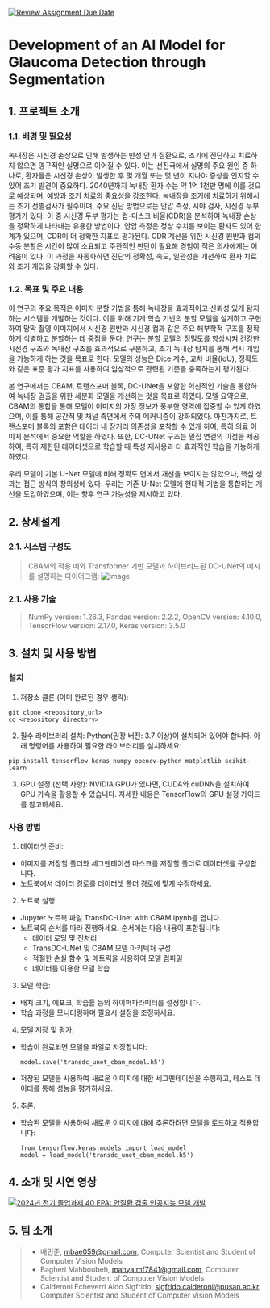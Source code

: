 [![Review Assignment Due Date](https://classroom.github.com/assets/deadline-readme-button-22041afd0340ce965d47ae6ef1cefeee28c7c493a6346c4f15d667ab976d596c.svg)](https://classroom.github.com/a/NJK_cPkH)
# Development of an AI Model for Glaucoma Detection through Segmentation
## 1. 프로젝트 소개
### 1.1. 배경 및 필요성
녹내장은 시신경 손상으로 인해 발생하는 만성 안과 질환으로, 조기에 진단하고 치료하지 않으면 영구적인 실명으로 이어질 수 있다. 이는 선진국에서 실명의 주요 원인 중 하나로, 환자들은 시신경 손상이 발생한 후 몇 개월 또는 몇 년이 지나야 증상을 인지할 수 있어 조기 발견이 중요하다. 2040년까지 녹내장 환자 수는 약 1억 1천만 명에 이를 것으로 예상되며, 예방과 조기 치료의 중요성을 강조한다. 녹내장을 조기에 치료하기 위해서는 조기 선별검사가 필수이며, 주요 진단 방법으로는 안압 측정, 시야 검사, 시신경 두부 평가가 있다. 이 중 시신경 두부 평가는 컵-디스크 비율(CDR)을 분석하여 녹내장 손상을 정확하게 나타내는 유용한 방법이다. 안압 측정은 정상 수치를 보이는 환자도 있어 한계가 있으며, CDR이 더 정확한 지표로 평가된다. CDR 계산을 위한 시신경 원반과 컵의 수동 분할은 시간이 많이 소요되고 주관적인 판단이 필요해 경험이 적은 의사에게는 어려움이 있다. 이 과정을 자동화하면 진단의 정확성, 속도, 일관성을 개선하여 환자 치료와 조기 개입을 강화할 수 있다.

### 1.2. 목표 및 주요 내용
이 연구의 주요 목적은 이미지 분할 기법을 통해 녹내장을 효과적이고 신뢰성 있게 탐지하는 시스템을 개발하는 것이다. 이를 위해 기계 학습 기반의 분할 모델을 설계하고 구현하여 망막 촬영 이미지에서 시신경 원반과 시신경 컵과 같은 주요 해부학적 구조를 정확하게 식별하고 분할하는 데 중점을 둔다. 연구는 분할 모델의 정밀도를 향상시켜 건강한 시신경 구조와 녹내장 구조를 효과적으로 구분하고, 조기 녹내장 탐지를 통해 적시 개입을 가능하게 하는 것을 목표로 한다. 모델의 성능은 Dice 계수, 교차 비율(IoU), 정확도와 같은 표준 평가 지표를 사용하여 임상적으로 관련된 기준을 충족하는지 평가된다.

본 연구에서는 CBAM, 트랜스포머 블록, DC-UNet을 포함한 혁신적인 기술을 통합하여 녹내장 검출을 위한 세분화 모델을 개선하는 것을 목표로 하였다. 모델 요약으로, CBAM의 통합을 통해 모델이 이미지의 가장 정보가 풍부한 영역에 집중할 수 있게 하였으며, 이를 통해 공간적 및 채널 측면에서 주의 메커니즘이 강화되었다. 마찬가지로, 트랜스포머 블록의 포함은 데이터 내 장거리 의존성을 포착할 수 있게 하여, 특히 의료 이미지 분석에서 중요한 역할을 하였다. 또한, DC-UNet 구조는 밀집 연결의 이점을 제공하여, 특히 제한된 데이터셋으로 학습할 때 특성 재사용과 더 효과적인 학습을 가능하게 하였다.

우리 모델이 기본 U-Net 모델에 비해 정확도 면에서 개선을 보이지는 않았으나, 핵심 성과는 접근 방식의 창의성에 있다. 우리는 기존 U-Net 모델에 현대적 기법을 통합하는 개선을 도입하였으며, 이는 향후 연구 가능성을 제시하고 있다.

## 2. 상세설계
### 2.1. 시스템 구성도
> CBAM의 적용 예와 Transformer 기반 모델과 하이브리드된 DC-UNet의 예시를 설명하는 다이어그램:
> ![image](https://github.com/user-attachments/assets/1e05e89a-a079-4965-a6ff-ef96f826f9de)

### 2.1. 사용 기술
> NumPy version: 1.26.3, Pandas version: 2.2.2, OpenCV version: 4.10.0, TensorFlow version: 2.17.0, Keras version: 3.5.0

## 3. 설치 및 사용 방법
### 설치
1. 저장소 클론 (이미 완료된 경우 생략):
  ```
  git clone <repository_url>
  cd <repository_directory>
  ```

2. 필수 라이브러리 설치: Python(권장 버전: 3.7 이상)이 설치되어 있어야 합니다. 아래 명령어를 사용하여 필요한 라이브러리를 설치하세요:
  ```
  pip install tensorflow keras numpy opencv-python matplotlib scikit-learn
  ```
3. GPU 설정 (선택 사항): NVIDIA GPU가 있다면, CUDA와 cuDNN을 설치하여 GPU 가속을 활용할 수 있습니다. 자세한 내용은 TensorFlow의 GPU 설정 가이드를 참고하세요.

### 사용 방법
1. 데이터셋 준비:
- 이미지를 저장할 폴더와 세그멘테이션 마스크를 저장할 폴더로 데이터셋을 구성합니다.
- 노트북에서 데이터 경로를 데이터셋 폴더 경로에 맞게 수정하세요.

2. 노트북 실행:
- Jupyter 노트북 파일 TransDC-Unet with CBAM.ipynb를 엽니다.
- 노트북의 순서를 따라 진행하세요. 순서에는 다음 내용이 포함됩니다:
  - 데이터 로딩 및 전처리
  - TransDC-UNet 및 CBAM 모델 아키텍처 구성
  - 적절한 손실 함수 및 메트릭을 사용하여 모델 컴파일
  - 데이터를 이용한 모델 학습

3. 모델 학습:
- 배치 크기, 에포크, 학습률 등의 하이퍼파라미터를 설정합니다.
- 학습 과정을 모니터링하며 필요시 설정을 조정하세요.

4. 모델 저장 및 평가:
- 학습이 완료되면 모델을 파일로 저장합니다:
  ```
  model.save('transdc_unet_cbam_model.h5')
  ```
- 저장된 모델을 사용하여 새로운 이미지에 대한 세그멘테이션을 수행하고, 테스트 데이터를 통해 성능을 평가하세요.

5. 추론:
- 학습된 모델을 사용하여 새로운 이미지에 대해 추론하려면 모델을 로드하고 적용합니다:
  ```
  from tensorflow.keras.models import load_model
  model = load_model('transdc_unet_cbam_model.h5')
  ```

## 4. 소개 및 시연 영상
[![2024년 전기 졸업과제 40 EPA: 안질환 검출 인공지능 모델 개발](https://img.youtube.com/vi/gxruVnAXiyQ/0.jpg)](https://www.youtube.com/watch?v=gxruVnAXiyQ)

## 5. 팀 소개
> - 배민준, mbae059@gmail.com, Computer Scientist and Student of Computer Vision Models
> - Bagheri Mahboubeh, mahya.mf7841@gmail.com, Computer Scientist and Student of Computer Vision Models
> - Calderoni Echeverri Aldo Sigfrido, sigfrido.calderoni@pusan.ac.kr, Computer Scientist and Student of Computer Vision Models

